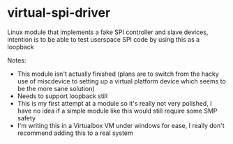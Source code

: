 # virtual-spi-driver
Linux module that implements a fake SPI controller and slave devices, intention is to be able to test userspace SPI code by using this as a loopback

Notes:
* This module isn't actually finished (plans are to switch from the hacky use of miscdevice to setting up a virtual platform device which seems to be the more sane solution)
* Needs to support loopback still
* This is my first attempt at a module so it's really not very polished, I have no idea if a simple module like this would still require some SMP safety
* I'm writing this in a Virtualbox VM under windows for ease, I really don't recommend adding this to a real system
